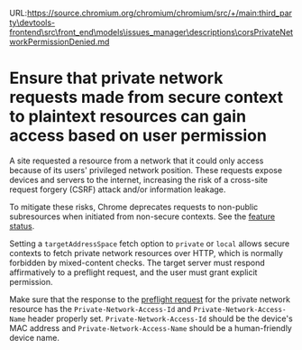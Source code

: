 URL:https://source.chromium.org/chromium/chromium/src/+/main:third_party\devtools-frontend\src\front_end\models\issues_manager\descriptions\corsPrivateNetworkPermissionDenied.md
# Ensure that private network requests made from secure context to plaintext resources can gain access based on user permission

A site requested a resource from a network that it could only access because of its users' privileged network position.
These requests expose devices and servers to the internet, increasing the risk of a cross-site request forgery (CSRF) attack and/or information leakage.

To mitigate these risks, Chrome deprecates requests to non-public subresources when initiated from non-secure contexts. See the [feature status](PNASecureContextRestrictionFeatureStatus).

Setting a `targetAddressSpace` fetch option to `private` or `local` allows secure contexts to fetch private network resources over HTTP, which is normally forbidden by mixed-content checks. The target server must respond affirmatively to a preflight request, and the user must grant explicit permission.

Make sure that the response to the [preflight request](issueCorsPreflightRequest) for the private network resource has the `Private-Network-Access-Id` and `Private-Network-Access-Name` header properly set. `Private-Network-Access-Id` should be the device's MAC address and `Private-Network-Access-Name` should be a human-friendly device name.
